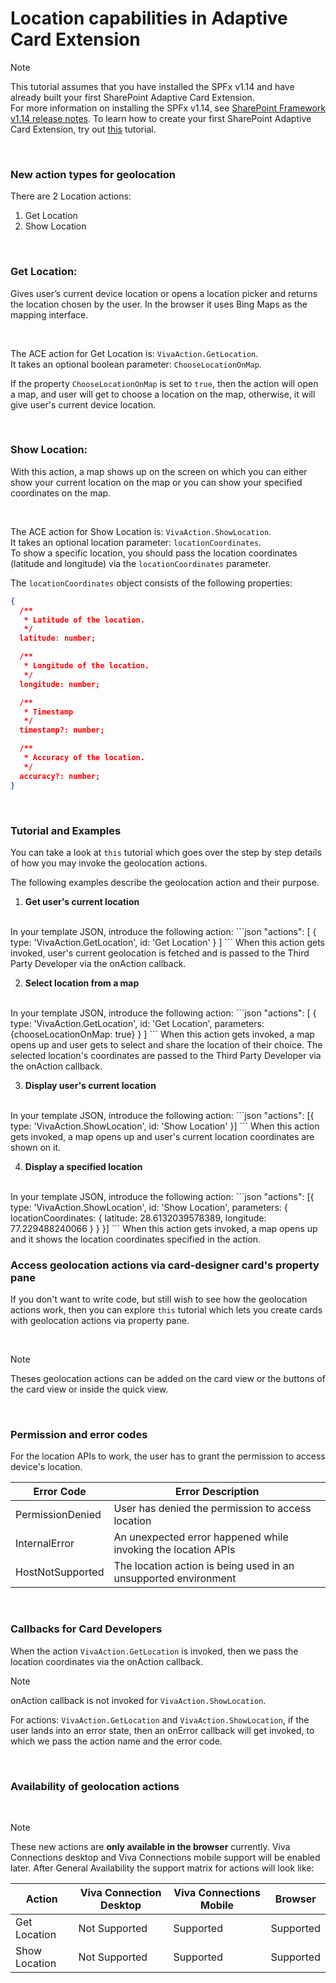 # Location capabilities in Adaptive Card Extension

> [!NOTE]
> This tutorial assumes that you have installed the SPFx v1.14 and have already built your first SharePoint Adaptive Card Extension.<br/>
> For more information on installing the SPFx v1.14, see [SharePoint Framework v1.14 release notes](https://docs.microsoft.com/en-us/sharepoint/dev/spfx/release-1.14).
> To learn how to create your first SharePoint Adaptive Card Extension, try out [this](https://docs.microsoft.com/en-us/sharepoint/dev/spfx/viva/get-started/build-first-sharepoint-adaptive-card-extension) tutorial.

<br/>

### New action types for geolocation

There are 2 Location actions:
1. Get Location
2. Show Location

<br/>

### Get Location:
Gives user’s current device location or opens a location picker and returns the location chosen by the user. In the browser it uses Bing Maps as the mapping interface.

<br/>

The ACE action for Get Location is: `VivaAction.GetLocation`. <br/>
It takes an optional boolean parameter: `ChooseLocationOnMap`.

If the property `ChooseLocationOnMap` is set to `true`, then the action will open a map, and user will get to choose a location on the map, otherwise, it will give user's current device location.

<br/>

### Show Location:
With this action, a map shows up on the screen on which you can either show your current location on the map or you can show your specified coordinates on the map.

<br/>

The ACE action for Show Location is: `VivaAction.ShowLocation`. <br/>
It takes an optional location parameter: `locationCoordinates`. <br/>
To show a specific location, you should pass the location coordinates (latitude and longitude) via the `locationCoordinates` parameter. <br/>

The `locationCoordinates` object consists of the following properties:
```json
{
  /**
   * Latitude of the location.
   */
  latitude: number;

  /**
   * Longitude of the location.
   */
  longitude: number;

  /**
   * Timestamp
   */
  timestamp?: number;

  /**
   * Accuracy of the location.
   */
  accuracy?: number;
}
```

<br/>

### Tutorial and Examples
You can take a look at `this` tutorial which goes over the step by step details of how you may invoke the geolocation actions.

The following examples describe the geolocation action and their purpose.

1. <b> Get user's current location </b>
<br/>
In your template JSON, introduce the following action:
    ```json
       "actions": [
          {
            type: 'VivaAction.GetLocation',
            id: 'Get Location'
          }
        ]
    ```
    When this action gets invoked, user's current geolocation is fetched and is passed to the Third Party Developer via the onAction callback.

<br/>

2. <b> Select location from a map </b>
<br/>
In your template JSON, introduce the following action:
    ```json
       "actions": [
          {
            type: 'VivaAction.GetLocation',
            id: 'Get Location',
            parameters: {chooseLocationOnMap: true}
          }
        ]
    ```
    When this action gets invoked, a map opens up and user gets to select and share the location of their choice. The selected location's coordinates are passed to the Third Party Developer via the onAction callback.

<br/>

3. <b> Display user's current location </b>
<br/>
In your template JSON, introduce the following action:
    ```json
       "actions": [{
          type: 'VivaAction.ShowLocation',
          id: 'Show Location'
        }]
    ```
    When this action gets invoked, a map opens up and user's current location coordinates are shown on it.

<br/>

4. <b> Display a specified location </b>
<br/>
In your template JSON, introduce the following action:
    ```json
       "actions": [{
          type: 'VivaAction.ShowLocation',
          id: 'Show Location',
          parameters: {
            locationCoordinates: {
              latitude: 28.6132039578389,
              longitude: 77.229488240066
            }
          }
        }]
    ```
    When this action gets invoked, a map opens up and it shows the location coordinates specified in the action.

<br/>

### Access geolocation actions via card-designer card's property pane
If you don't want to write code, but still wish to see how the geolocation actions work, then you can explore `this` tutorial which lets you create cards with geolocation actions via property pane.

<br/>

> [!NOTE]
> Theses geolocation actions can be added on the card view or the buttons of the card view or inside the quick view.

<br/>

### Permission and error codes
For the location APIs to work, the user has to grant the permission to access device's location.


  Error Code    | Error Description
  ------------- | -------------
  PermissionDenied  | User has denied the permission to access location
  InternalError | An unexpected error happened while invoking the location APIs
  HostNotSupported | The location action is being used in an unsupported environment
<br/>


### Callbacks for Card Developers
When the action `VivaAction.GetLocation` is invoked, then we pass the location coordinates via the onAction callback.
> [!NOTE]
> onAction callback is not invoked for `VivaAction.ShowLocation`.

For actions: `VivaAction.GetLocation` and `VivaAction.ShowLocation`, if the user lands into an error state, then an onError callback will get invoked, to which we pass the action name and the error code.

<br/>

### Availability of geolocation actions
<br/>

> [!NOTE]
> These new actions are **only available in the browser** currently. Viva Connections desktop and Viva Connections mobile support will be enabled later.
After General Availability the support matrix for actions will look like:

  Action       | Viva Connection Desktop | Viva Connections Mobile | Browser
  ------------- | ------------- | ------------- | -------------
  Get Location  | Not Supported | Supported | Supported
  Show Location | Not Supported | Supported | Supported
